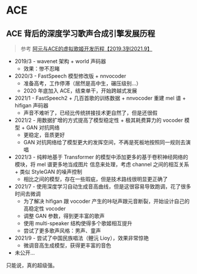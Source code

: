# ACE

## ACE 背后的深度学习歌声合成引擎发展历程

> 参考 [阿元与ACE的虚拟歌姬开发历程【2019.3到2021.9】](https://www.bilibili.com/video/BV17f4y1P7Ch)

- 2019/3 - wavenet 架构 + world 声码器
  - 效果：惨不忍睹
- 2020/3 - FastSpeech 模型修改版 + nnvocoder
  - 准备高考，工作停滞（居然是高中生，碾压级别...）
  - 2020 年底加入 ACE，结束单干，开始跨越式发展
- 2021/1 - FastSpeech2 + 几百首歌的训练数据 + nnvocoder 重建 mel 谱 + hifigan 声码器
  - 声音不难听了，已经比传统拼接技术更自然了，但是还很假
- 2021/2 - 用数据扩增的方式提高了模型稳定性 + 极其耗费算力的 vocoder 模型 + GAN 对抗网络
  - 更稳定，音质更好
  - GAN 对抗网络给了模型更大的发挥空间，不再是死板地按照同一规则去演唱
- 2021/3 - 纯粹地基于 Transformer 的模型中添加更多的基于卷积神经网络的模块，将 mel 谱更多地当成图片
  信息来处理，考虑 channel 之间的相互关系 + 类似 StyleGAN 的噪声控制
  - 相比之间的模型，存在一些瑕疵，但是技术路线很明显更正确了
- 2021/7 - 使用深度学习自动生成音高曲线，但是这很容易导致跑调，花了很多时间去微调
  - 为了解决 hifigan 跟 vocoder 产生的咔哒声跟元音断裂，开始设计自己的高稳定性 vocoder
  - 调整 GAN 参数，得到更丰富的歌声
  - 使用 multi-speaker 结构使得多个歌姬相互提升
  - 尝试了更多歌声风格：男声、童声
- 2021/9 - 尝试了中国民族唱法（鲤沅 Lioy），效果非常惊艳
  - 微调音高生成模型，获得更丰富的音色
- 未公开...

只能说，真的超级强。
